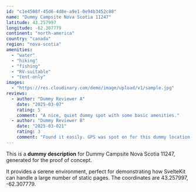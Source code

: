 ```yaml
---
id: "c1e4508f-45d6-4d8e-a9e1-0e94b3452c80"
name: "Dummy Campsite Nova Scotia 11247"
latitude: 43.257997
longitude: -62.307779
continent: "north-america"
country: "canada"
region: "nova-scotia"
amenities:
  - "water"
  - "hiking"
  - "fishing"
  - "RV-suitable"
  - "tent-only"
images:
  - "https://res.cloudinary.com/demo/image/upload/v1/sample.jpg"
reviews:
  - author: "Dummy Reviewer A"
    date: "2025-03-07"
    rating: 5
    comment: "A nice, quiet dummy spot with some basic amenities."
  - author: "Dummy Reviewer B"
    date: "2025-03-021"
    rating: 3
    comment: "Found it easily. GPS was spot on for this dummy location."
---
```


This is a **dummy description** for Dummy Campsite Nova Scotia 11247, generated for the proof of concept.

It provides a serene environment, perfect for demonstrating how SvelteKit can handle a large number of static pages. The coordinates are 43.257997, -62.307779.

